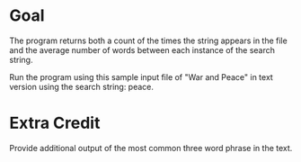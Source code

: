 Goal
=====
The program returns both a count of the times the string appears in the file and the average number of words between each instance of the search string.

Run the program using this sample input file of "War and Peace" in text version using the search string: peace.

Extra Credit
===========
Provide additional output of the most common three word phrase in the text.